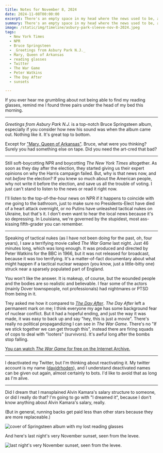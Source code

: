 ```yaml
---
title: Notes for November 8, 2024
date: 2024-11-08T00:00:00
excerpt: There's an empty space in my head where the news used to be, and I love it.
summary: There's an empty space in my head where the news used to be, and I love it.
image: /static/img/timeline/asbury-park-sleeve-nov-8-2024.jpeg
tags:
  - New York Times
  - NPR
  - Bruce Springsteen
  - _Greetings from Asbury Park N.J._
  - Mary, Queen of Arkansas
  - reading glasses
  - Twitter
  - The War Game
  - Peter Watkins
  - The Day After
  - sunsets

---
```


If you ever hear me grumbling about not being able to find my reading glasses, remind me I found three pairs under the head of my bed this morning.

-----

_Greetings from Asbury Park N.J._ is a top-notch Bruce Springsteen album, especially if you consider how new his sound was when the album came out. Nothing like it. It's great top to bottom.

Except for ["Mary, Queen of Arkansas"](https://www.youtube.com/watch?v=HQ2CR7S5Q4A). Bruce, what were you thinking? Surely you had something else on tape. Did you need the art-cred that bad?

-----

Still soft-boycotting NPR and boycotting _The New York Times_ altogether. As soon as they day after the election, they started giving us their expert opinions on why the Harris campaign failed. But, why is that news now, and not _before_ the election? If you knew so much about the American people, why not write it before the election, and save us all the trouble of voting. I just can't stand to listen to the news or read it right now.

I'll listen to the top-of-the-hour news on NPR if it happens to coincide with me going to the bathroom, just to make sure no Presidents-Elect have died of a heart attack overnight, or no Putins have unleashed tactical nukes on Ukraine, but that's it. I don't even want to hear the local news because it's so depressing. In Louisiana, we're governed by the stupidest, most ass-kissing fifth-grader you can remember.

-----

Speaking of tactical nukes (as I have not been doing for the past, oh, four years), I saw a terrifying movie called _The War Game_ last night. Just 46 minutes long, which was long enough. It was produced and directed by Peter Watkins for the BBC in 1966, but it was not released for broadcast, because it was too terrifying. It's a matter-of-fact documentary about what might happen if a tactical nuclear weapon (you know, just a little-bitty one) struck near a sparsely populated part of England.

You won't like the answer. It is makeup, of course, but the wounded people and the bodies are so realistic and believable. I fear some of the actors (mainly Dover townspeople, not professionals) had nightmares or PTSD from being in it.

Trey asked me how it compared to [_The Day After_](/timeline/i-saw-the-day-after-on-tv/). _The Day After_ left a permanent mark on me; I think everyone my age has some background fear of nuclear conflict. But it had a hopeful ending, and just the way it was made, it was easy to back up and say "hey, this is just a movie". There's really no political propagandizing I can see in _The War Game_. There's no "If we stick together we can get through this", instead there are firing squads of cops to deal with "looters" (survivors). It's awful long after the bombs stop falling.

[You can watch _The War Game_ for free on the Internet Archive.](https://archive.org/details/TheWarGame_201405)

-----

I deactivated my Twitter, but I'm thinking about reactivating it. My twitter account is my name ([davidrhoden](https://www.twitter.com/ddvidrhoden)), and I understand deactivated names can be given out again, almost certainly to bots. I'd like to avoid that as long as I'm alive.

-----

Did I dream that I mansplained Alvin Kamara's salary structure to someone, or did I really do that? I'm going to go with "I dreamed it", because I don't know anything about Alvin Kamara's salary, really.

(But in general, running backs get paid less than other stars because they are more replaceable.)

![cover of Springsteen album with my lost reading glasses](/static/img/timeline/asbury-park-sleeve-nov-8-2024.jpeg)

And here's last night's very November sunset, seen from the levee.

![last night's very November sunset, seen from the levee.](/static/img/timeline/november-sunset-nov-7-2024.jpeg)